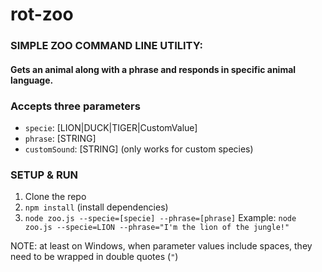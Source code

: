 # rot-zoo


### SIMPLE ZOO COMMAND LINE UTILITY:
#### Gets an animal along with a phrase and responds in specific animal language.


### Accepts three parameters
* `specie`: [LION|DUCK|TIGER|CustomValue]
* `phrase`: [STRING]
* `customSound`: [STRING] (only works for custom species)

### SETUP & RUN

1. Clone the repo
2. `npm install` (install dependencies)
3. `node zoo.js --specie=[specie] --phrase=[phrase]`
   Example: `node zoo.js --specie=LION --phrase="I'm the lion of the jungle!"`

NOTE: at least on Windows, when parameter values include spaces, they need to be wrapped in double quotes (`"`)